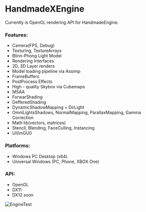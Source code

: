 # HandmadeXEngine

Currently is OpenGL rendering API for HandmadeEngine.

### Features:
- Camera(FPS, Debug)
- Texturing, TextureArrays
- Blinn-Phong Light Model
- Rendering Interfaces
- 2D, 3D Layer renders
- Model loading pipeline via Assimp
- FrameBuffers
- PostProcess Effects
- High - quality Skybox via Cubemaps
- MSAA
- ForwarShading
- DefferedShading
- DynamicShadowMapping + DirLight
- OmniLightsShadows, NormalMapping, ParallaxMapping, Gamma Correction
- Math lib(vectors, matrices)
- Stencil, Blending, FaceCulling, Instancing
- UI(ImGUI)

### Platforms:
- Windows PC Desktop (x64)
- Universal Windows (PC, Phone, XBOX One)

### API:
- OpenGL
- DX11
- DX12 soon

![EngineTest](../master/test1image.png)

